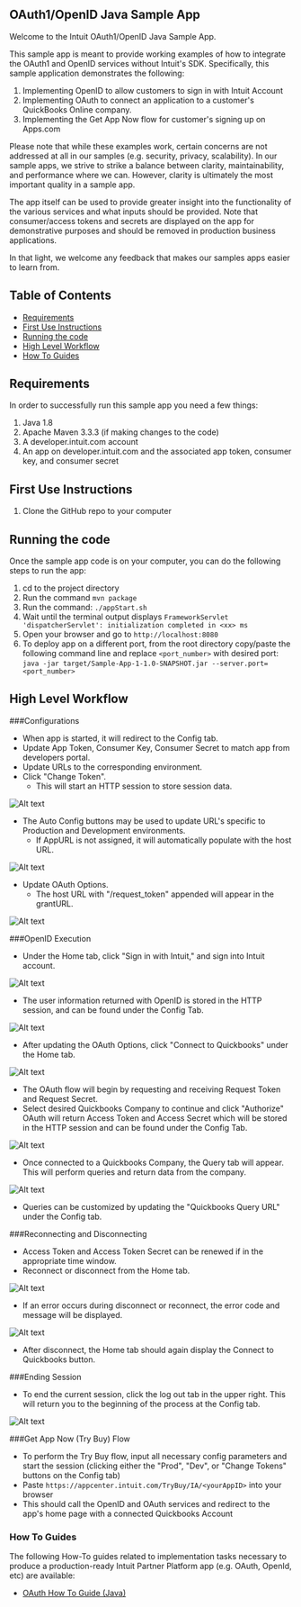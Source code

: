 
OAuth1/OpenID Java Sample App
--------------------

Welcome to the Intuit OAuth1/OpenID Java Sample App. 

This sample app is meant to provide working examples of how to integrate the OAuth1 and OpenID services without Intuit's SDK.  Specifically, this sample application demonstrates the following:

1. Implementing OpenID to allow customers to sign in with Intuit Account
2. Implementing OAuth to connect an application to a customer's QuickBooks Online company.
3. Implementing the Get App Now flow for customer's signing up on Apps.com

Please note that while these examples work, certain concerns are not addressed at all in our samples (e.g. security, privacy, scalability). In our sample apps, we strive to strike a balance between clarity, maintainability, and performance where we can. However, clarity is ultimately the most important quality in a sample app.

The app itself can be used to provide greater insight into the functionality of the various services and what inputs should be provided.  Note that consumer/access tokens and secrets are displayed on the app for demonstrative purposes and should be removed in production business applications.

In that light, we welcome any feedback that makes our samples apps easier to learn from.

## Table of Contents

* [Requirements](#requirements)
* [First Use Instructions](#first-use-instructions)
* [Running the code](#running-the-code)
* [High Level Workflow](#high-level-workflow)
* [How To Guides](#how-to-guides)


## Requirements

In order to successfully run this sample app you need a few things:

1. Java 1.8
2. Apache Maven 3.3.3 (if making changes to the code)
3. A developer.intuit.com account
4. An app on developer.intuit.com and the associated app token, consumer key, and consumer secret

## First Use Instructions

1. Clone the GitHub repo to your computer

## Running the code

Once the sample app code is on your computer, you can do the following steps to run the app:

 1. cd to the project directory
 2. Run the command `mvn package`
 3. Run the command: `./appStart.sh`
 4. Wait until the terminal output displays `FrameworkServlet 'dispatcherServlet': initialization completed in <xx> ms`
 5. Open your browser and go to `http://localhost:8080`
 6. To deploy app on a different port, from the root directory copy/paste the following command line and replace `<port_number>` with desired port: `java -jar target/Sample-App-1-1.0-SNAPSHOT.jar --server.port=<port_number>`

## High Level Workflow

###Configurations
* When app is started, it will redirect to the Config tab.
* Update App Token, Consumer Key, Consumer Secret to match app from developers portal.
* Update URLs to the corresponding environment.  
* Click "Change Token".
	* This will start an HTTP session to store session data.

![Alt text](images/Config.png "Configurations")

* The Auto Config buttons may be used to update URL's specific to Production and Development environments.
    * If AppURL is not assigned, it will automatically populate with the host URL.

![Alt text](images/autoconfig.png "Automatic Config")

* Update OAuth Options.
	* The host URL with "/request_token" appended will appear in the grantURL.

![Alt text](images/oauth_options.png "Oauth Options")

###OpenID Execution

* Under the Home tab, click "Sign in with Intuit," and sign into Intuit account.

![Alt text](images/welcome.png "Welcome")

* The user information returned with OpenID is stored in the HTTP session, and can be found under the Config Tab.

![Alt text](images/openIdValues.png "OpenID Values")

* After updating the OAuth Options, click "Connect to Quickbooks" under the Home tab.

![Alt text](images/connectqbhome.png "ConnectQB Home")

* The OAuth flow will begin by requesting and receiving Request Token and Request Secret. 
* Select desired Quickbooks Company to continue and click "Authorize"
OAuth will return Access Token and Access Secret which will be stored in the HTTP session and can be found under the Config Tab.

![Alt text](images/oauthvalues.png "OAuth Values")

* Once connected to a Quickbooks Company, the Query tab will appear. This will perform queries and return data from the company.

![Alt text](images/query.png "Query")

* Queries can be customized by updating the "Quickbooks Query URL" under the Config tab.

###Reconnecting and Disconnecting

* Access Token and Access Token Secret can be renewed if in the appropriate time window.
* Reconnect or disconnect from the Home tab.

![Alt text](images/reconnect.png "Reconnect and Disconnect")

* If an error occurs during disconnect or reconnect, the error code and message will be displayed.

![Alt text](images/error.png "Error Image")

* After disconnect, the Home tab should again display the Connect to Quickbooks button.

###Ending Session

* To end the current session, click the log out tab in the upper right. This will return you to the beginning of the process at the Config tab.

![Alt text](images/logout.png "LogOut")

###Get App Now (Try Buy) Flow

* To perform the Try Buy flow, input all necessary config parameters and start the session (clicking either the "Prod", "Dev", or "Change Tokens" buttons on the Config tab)
* Paste `https://appcenter.intuit.com/TryBuy/IA/<yourAppID>` into your browser
* This should call the OpenID and OAuth services and redirect to the app's home page with a connected Quickbooks Account

### How To Guides

The following How-To guides related to implementation tasks necessary to produce a production-ready Intuit Partner Platform app (e.g. OAuth, OpenId, etc) are available:

* <a href="https://github.com/IntuitDeveloper/SampleApp-TimeTracking_Invoicing-Java/wiki/OAuth-How-To-Guide-(Java)" target="_blank">OAuth How To Guide (Java)